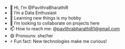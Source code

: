 -  👋 Hi, I’m @PavithraBharathiR
- 👀 I’m a Data Enthusiast
- 🌱 Learning new things is my hobby
- 💞️ I’m looking to collaborate on projects here
- 📫 How to reach me: @pavithrabharathi81@gmail.com
- 😄 Pronouns: she/her
- ⚡ Fun fact: New technologies make me curious!
